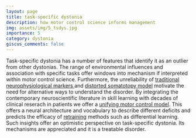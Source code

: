 ```yaml
---
layout: page
title: task-specific dystonia
description: how motor control science informs management
img: assets/img/5_tsdys.jpg
importance: 5
category: dystonia
giscus_comments: false
---
```


Task-specific dystonia has a number of features that identify it as an outlier from other dystonias.  The range of environmental influences and association with specific tasks offer windows into mechanism if interpreted within motor control science.  Furthermore, the unreliability of [traditional neurophysiological markers ](https://link.springer.com/article/10.1007/s00221-020-05773-3) and [distorted somatotopy model](https://academic.oup.com/brain/article/146/4/1511/6726536?login=true) motivate the need for alternative ways to understand the disorder.  By integrating the contemporary neuroscientific literature in skill learning with decades of clinical reserach in patients we offer a [unifying motor control model](https://www.nature.com/articles/nrneurol.2017.146).  This offers a neural architecture and vocabulary to describe different deficits and predicts the efficacy of [retraining](https://www.sciencedirect.com/science/article/pii/S0079612319300871?via%3Dihub) methods such as differential learning.  Such insights offer an optimistic perspective on task-specific dystonia.  Its mechanisms are appreciated and it is a treatable disorder.